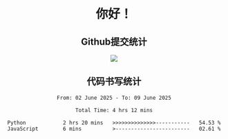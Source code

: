 <div align="center">
<h1>你好！</h1>

<h2>Github提交统计</h2>
<a href="https://github.com/ikun0014">
    <img src="https://github-readme-stats.vercel.app/api?username=ikun0014&include_all_commits=true&count_private=true&locale=cn&show_icons=true&bg_color=0,EC6C6C,FFD479,FFFC79,73FA79,73FDFF,D783FF"/>
  </a>
</div>

<div align="center">
<h2>代码书写统计</h2>
  
<!--START_SECTION:waka-->

```txt
From: 02 June 2025 - To: 09 June 2025

Total Time: 4 hrs 12 mins

Python            2 hrs 20 mins   >>>>>>>>>>>>>>-----------   54.53 %
JavaScript        6 mins          >------------------------   02.61 %
```

<!--END_SECTION:waka-->

</div>
